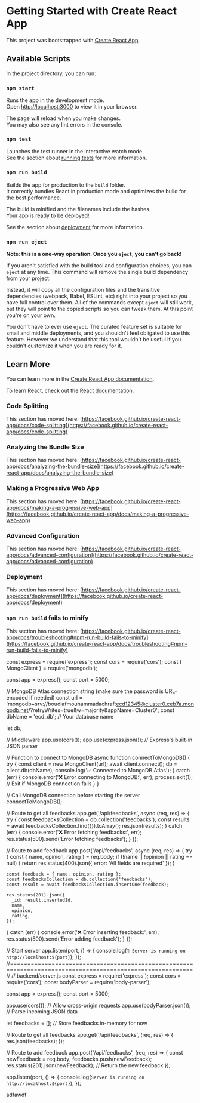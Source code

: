 # Getting Started with Create React App

This project was bootstrapped with [Create React App](https://github.com/facebook/create-react-app).

## Available Scripts

In the project directory, you can run:

### `npm start`

Runs the app in the development mode.\
Open [http://localhost:3000](http://localhost:3000) to view it in your browser.

The page will reload when you make changes.\
You may also see any lint errors in the console.

### `npm test`

Launches the test runner in the interactive watch mode.\
See the section about [running tests](https://facebook.github.io/create-react-app/docs/running-tests) for more information.

### `npm run build`

Builds the app for production to the `build` folder.\
It correctly bundles React in production mode and optimizes the build for the best performance.

The build is minified and the filenames include the hashes.\
Your app is ready to be deployed!

See the section about [deployment](https://facebook.github.io/create-react-app/docs/deployment) for more information.

### `npm run eject`

**Note: this is a one-way operation. Once you `eject`, you can't go back!**

If you aren't satisfied with the build tool and configuration choices, you can `eject` at any time. This command will remove the single build dependency from your project.

Instead, it will copy all the configuration files and the transitive dependencies (webpack, Babel, ESLint, etc) right into your project so you have full control over them. All of the commands except `eject` will still work, but they will point to the copied scripts so you can tweak them. At this point you're on your own.

You don't have to ever use `eject`. The curated feature set is suitable for small and middle deployments, and you shouldn't feel obligated to use this feature. However we understand that this tool wouldn't be useful if you couldn't customize it when you are ready for it.

## Learn More

You can learn more in the [Create React App documentation](https://facebook.github.io/create-react-app/docs/getting-started).

To learn React, check out the [React documentation](https://reactjs.org/).

### Code Splitting

This section has moved here: [https://facebook.github.io/create-react-app/docs/code-splitting](https://facebook.github.io/create-react-app/docs/code-splitting)

### Analyzing the Bundle Size

This section has moved here: [https://facebook.github.io/create-react-app/docs/analyzing-the-bundle-size](https://facebook.github.io/create-react-app/docs/analyzing-the-bundle-size)

### Making a Progressive Web App

This section has moved here: [https://facebook.github.io/create-react-app/docs/making-a-progressive-web-app](https://facebook.github.io/create-react-app/docs/making-a-progressive-web-app)

### Advanced Configuration

This section has moved here: [https://facebook.github.io/create-react-app/docs/advanced-configuration](https://facebook.github.io/create-react-app/docs/advanced-configuration)

### Deployment

This section has moved here: [https://facebook.github.io/create-react-app/docs/deployment](https://facebook.github.io/create-react-app/docs/deployment)

### `npm run build` fails to minify

This section has moved here: [https://facebook.github.io/create-react-app/docs/troubleshooting#npm-run-build-fails-to-minify](https://facebook.github.io/create-react-app/docs/troubleshooting#npm-run-build-fails-to-minify)



const express = require('express');
const cors = require('cors');
const { MongoClient } = require('mongodb');

const app = express();
const port = 5000;

// MongoDB Atlas connection string (make sure the password is URL-encoded if needed)
const url = 'mongodb+srv://boudiafmouhammadachraf:ecd12345@cluster0.ceb7a.mongodb.net/?retryWrites=true&w=majority&appName=Cluster0';
const dbName = 'ecd_db'; // Your database name

let db;

// Middleware
app.use(cors());
app.use(express.json()); // Express's built-in JSON parser

// Function to connect to MongoDB
async function connectToMongoDB() {
  try {
    const client = new MongoClient(url);
    await client.connect();
    db = client.db(dbName);
    console.log('✅ Connected to MongoDB Atlas');
  } catch (err) {
    console.error('❌ Error connecting to MongoDB:', err);
    process.exit(1); // Exit if MongoDB connection fails
  }
}

// Call MongoDB connection before starting the server
connectToMongoDB();

// Route to get all feedbacks
app.get('/api/feedbacks', async (req, res) => {
  try {
    const feedbacksCollection = db.collection('feedbacks');
    const results = await feedbacksCollection.find({}).toArray();
    res.json(results);
  } catch (err) {
    console.error('❌ Error fetching feedbacks:', err);
    res.status(500).send('Error fetching feedbacks');
  }
});

// Route to add feedback
app.post('/api/feedbacks', async (req, res) => {
  try {
    const { name, opinion, rating } = req.body;
    if (!name || !opinion || rating == null) {
      return res.status(400).json({ error: 'All fields are required' });
    }

    const feedback = { name, opinion, rating };
    const feedbacksCollection = db.collection('feedbacks');
    const result = await feedbacksCollection.insertOne(feedback);

    res.status(201).json({
      _id: result.insertedId,
      name,
      opinion,
      rating,
    });
  } catch (err) {
    console.error('❌ Error inserting feedback:', err);
    res.status(500).send('Error adding feedback');
  }
});

// Start server
app.listen(port, () => {
  console.log(`🚀 Server is running on http://localhost:${port}`);
});
//===========================================================================================================//
// backend/server.js
const express = require('express');
const cors = require('cors');
const bodyParser = require('body-parser');

const app = express();
const port = 5000;

app.use(cors()); // Allow cross-origin requests
app.use(bodyParser.json()); // Parse incoming JSON data

let feedbacks = []; // Store feedbacks in-memory for now

// Route to get all feedbacks
app.get('/api/feedbacks', (req, res) => {
  res.json(feedbacks);
});

// Route to add feedback
app.post('/api/feedbacks', (req, res) => {
  const newFeedback = req.body;
  feedbacks.push(newFeedback);
  res.status(201).json(newFeedback); // Return the new feedback
});

app.listen(port, () => {
  console.log(`Server is running on http://localhost:${port}`);
});


adfawdf